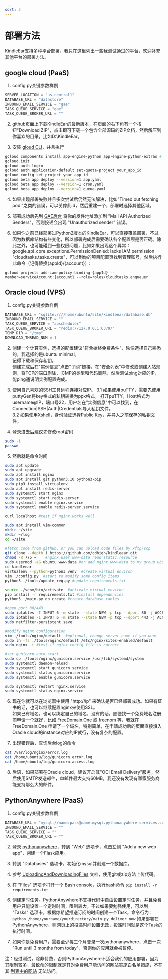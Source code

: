 ```yaml
---
sort: 3
---
```

# 部署方法
KindleEar支持多种平台部署，我只在这里列出一些我测试通过的平台，欢迎补充其他平台的部署方法。   


<a id="gae"></a>
## google cloud (PaaS)

1. config.py关键参数样例
```python
SERVER_LOCATION = "us-central1"
DATABASE_URL = "datastore"
INBOUND_EMAIL_SERVICE = "gae"
TASK_QUEUE_SERVICE = "gae"
TASK_QUEUE_BROKER_URL = ""
```

2. github页面上下载KindleEar的最新版本，在页面的右下角有一个按钮"Download ZIP"，点击即可下载一个包含全部源码的ZIP文档，然后解压到你喜欢的目录，比如D:\KindleEar。   

3. 安装 [gloud CLI](https://cloud.google.com/sdk/docs/install)，并且执行 
```bash
gcloud components install app-engine-python app-engine-python-extras # Run as Administrator
gcloud init
gcloud auth login
gcloud auth application-default set-quota-project your_app_id
gcloud config set project your_app_id
gcloud beta app deploy --version=1 app.yaml
gcloud beta app deploy --version=1 cron.yaml
gcloud beta app deploy --version=1 queue.yaml
```

4. 如果出现部署失败并且多次尝试后仍然无法解决，比如"Timed out fetching pod."之类的错误，可以关停此id，然后重建一个，部署时选择其他区域。   

5. 部署成功后先到 [GAE后台](https://console.cloud.google.com/appengine/settings/emailsenders) 将你的发件地址添加到 "Mail API Authorized Senders"，否则投递会出现 "Unauthorized sender" 错误。

6. 如果你之前已经部署过Python2版本的KindleEar，可以直接覆盖部署，不过因为数据库结构有些变化，所以部署完成后需要确认各个配置项是否正确。除此之外，也可能碰到一些权限问题，比如如果出现这个异常：google.api_core.exceptions.PermissionDenied: lacks IAM permission "cloudtasks.tasks.create"，可以到你的项目配置页找到管理账号，然后执行此命令（记得替换{appId}/{account}）：
```
gcloud projects add-iam-policy-binding {appId} --member=serviceAccount:{account} --role=roles/cloudtasks.enqueuer
```

<a id="oracle-cloud"></a>
## Oracle cloud (VPS)
1. config.py关键参数样例
```python
DATABASE_URL = "sqlite:////home/ubuntu/site/kindleear/database.db"
INBOUND_EMAIL_SERVICE = ""
TASK_QUEUE_SERVICE = "apscheduler"
TASK_QUEUE_BROKER_URL = "redis://127.0.0.1:6379/"
TEMP_DIR = "/tmp"
DOWNLOAD_THREAD_NUM = 1
```

2. 创建一个计算实例，选择的配置建议"符合始终免费条件"，映像选择自己熟悉的，我选择的是ubuntu minimal。    
记得下载和保存私钥。    
创建完成后在"实例信息"点击"子网"链接，在"安全列表"中修改或创建入站规则，将TCP的端口删除，ICMP的类型和代码删除，然后测试ping对应的IP，能ping通说明实例配置完成。    

3. 使用自己喜欢的SSH工具远程连接对应IP。
3.1 如果使用puTTY，需要先使用puttyGen将key格式的私钥转换为ppk格式。
打开puTTY，Host格式为username@IP，端口号22，用户名在"实例信息"中可以找到，在Connection|SSH|Auth|Credentials导入私钥文件。   
3.2 如果使用Xshell，身份验证选择Public Key，并导入之前保存的私钥文件。

4. 登录进去后建议先修改root密码
```bash
sudo -i
passwd
```


5. 然后就是命令时间
```bash
sudo apt update
sudo apt upgrade
sudo apt install nginx
sudo apt install git python3.10 python3-pip
sudo pip3 install virtualenv
sudo apt install redis-server
sudo systemctl start nginx
sudo systemctl start redis-server
sudo systemctl enable nginx.service
sudo systemctl enable redis-server.service

curl localhost #test if nginx works well

sudo apt install vim-common
mkdir ~/site
mkdir ~/log
cd ~/site

#fetch code from github, or you can upload code files by xftp/scp
git clone --depth 1 https://github.com/cdhigh/kindleear.git
chmod -R 775 ~    #nginx user www-data read static resource
sudo usermod -aG ubuntu www-data #or add nginx www-data to my group ubuntu
cd kindleear
virtualenv --python=python3 venv  #create virtual environ
vim ./config.py  #start to modify some config items
python3 ./tools/update_req.py #update requirements.txt

source ./venv/bin/activate  #activate virtual environ
pip install -r requirements.txt #install dependencies
python3 ./main.py db create #create database tables

#open port 80/443
sudo iptables -I INPUT 6 -m state --state NEW -p tcp --dport 80 -j ACCEPT
sudo iptables -I INPUT 6 -m state --state NEW -p tcp --dport 443 -j ACCEPT
sudo netfilter-persistent save

#modify nginx configuration
vim ./tools/nginx/default  #optional, change server_name if you want
sudo ln -fs ./tools/nginx/default /etc/nginx/sites-enabled/default
sudo nginx -t #test if nginx config file is correct

#set gunicorn auto start
sudo cp ./tools/nginx/gunicorn.service /usr/lib/systemd/system
sudo systemctl daemon-reload
sudo systemctl start gunicorn.service
sudo systemctl status gunicorn.service
sudo systemctl enable gunicorn.service

sudo systemctl restart nginx.service
sudo systemctl status nginx.service
```

6. 现在你就可以在浏览器中使用 "http://ip" 来确认是否已经部署成功。如果有证书的话，也可以继续配置nginx来使用SSL。   
如果已有域名，也可以绑定自己的域名，没有的话，随便找一个免费域名注册商申请一个就好，比如 [FreeDomain.One](https://freedomain.one/) 或 [freenom](https://www.freenom.com/) 等，我就在 FreeDomain.One 申请了一个域名，特别简单，在申请成功后的页面直接填入Oracle cloud的instance对应的IP就行，没有复杂的配置。    

7. 出现错误后，查询后台log的命令
```bash
cat /var/log/nginx/error.log
cat /home/ubuntu/log/gunicorn.error.log
cat /home/ubuntu/log/gunicorn.access.log
```

8. 后语，如果部署在Oracle cloud，建议开启其"OCI Email Delivery"服务，然后使用SMTP发送邮件，单邮件最大支持60MB，我还没有发现有哪家服务商能支持那么大的邮件。  




<a id="python-anywhere"></a>
## PythonAnywhere (PaaS)
1. config.py关键参数样例
```python
DATABASE_URL = "mysql://name:pass@name.mysql.pythonanywhere-services.com/name$default"
INBOUND_EMAIL_SERVICE = ""
TASK_QUEUE_SERVICE = ""
TASK_QUEUE_BROKER_URL = ""
```

2. 登录 [pythonanywhere](https://www.pythonanywhere.com)，转到 "Web" 选项卡，点击左侧 "Add a new web app"，创建一个Flask应用。   

3. 转到 "Databases" 选项卡，初始化mysql并创建一个数据库。    

4. 参考 [UploadingAndDownloadingFiles](https://help.pythonanywhere.com/pages/UploadingAndDownloadingFiles) 文档，使用git或zip方法上传代码。   
5. 在 "Files" 选项卡打开一个 Bash console，执行bash命令 `pip install -r requirements.txt`    

6. 创建定时任务。PythonAnywhere不支持代码中自由设置定时任务，并且免费用户只能设置一个定时时间，限制较大，不过如果要勉强使用，可以到 "Tasks" 选项卡，根据你希望推送订阅的时间创建一个Task，命令行为：
`python /home/yourname/yourdirectory/main.py deliver now`
如果部署在PythonAnywhere，则网页上的投递时间设置无效，投递时间就是这个Task的执行时间。   

7. 如果你是免费用户，需要至少每三个月登录一次pythonanywhere，点击一次 "Run until 3 months from today"，否则你的应用就会被暂停。   

注：经过测试，除非付费，否则PythonAnywhere不适合我们的应用部署，因为其限制较多，最致命的限制就是其对免费用户能访问的网站实施白名单措施，不在其 [列表中的网站](https://www.pythonanywhere.com/whitelist/) 无法访问。


